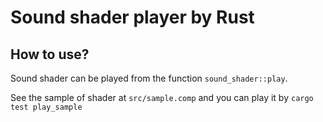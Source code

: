 # Sound shader player by Rust

## How to use?

Sound shader can be played from the function `sound_shader::play`.

See the sample of shader at `src/sample.comp` and you can play it by `cargo test play_sample`
